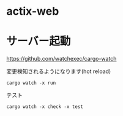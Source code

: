 # actix-web

# サーバー起動

https://github.com/watchexec/cargo-watch

変更検知されるようになります(hot reload)
```
cargo watch -x run
```

テスト
```
cargo watch -x check -x test
```
